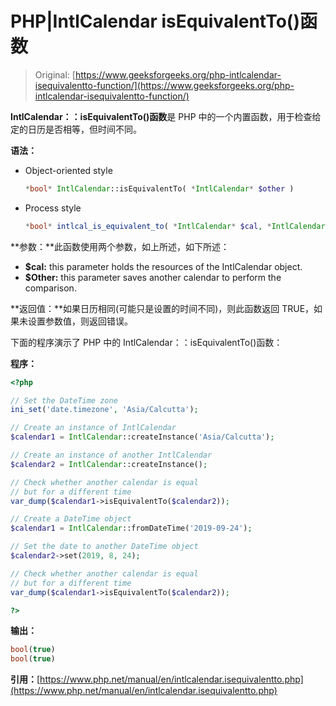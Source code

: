 # PHP|IntlCalendar isEquivalentTo()函数

> Original: [https://www.geeksforgeeks.org/php-intlcalendar-isequivalentto-function/](https://www.geeksforgeeks.org/php-intlcalendar-isequivalentto-function/)

**IntlCalendar：：isEquivalentTo()函数**是 PHP 中的一个内置函数，用于检查给定的日历是否相等，但时间不同。

**语法：**

*   Object-oriented style

    ```php
    *bool* IntlCalendar::isEquivalentTo( *IntlCalendar* $other )
    ```

*   Process style

    ```php
    *bool* intlcal_is_equivalent_to( *IntlCalendar* $cal, *IntlCalendar* $other )
    ```

**参数：**此函数使用两个参数，如上所述，如下所述：

*   **$cal:** this parameter holds the resources of the IntlCalendar object.
*   **$Other:** this parameter saves another calendar to perform the comparison.

**返回值：**如果日历相同(可能只是设置的时间不同)，则此函数返回 TRUE，如果未设置参数值，则返回错误。

下面的程序演示了 PHP 中的 IntlCalendar：：isEquivalentTo()函数：

**程序：**

```php
<?php

// Set the DateTime zone
ini_set('date.timezone', 'Asia/Calcutta');

// Create an instance of IntlCalendar
$calendar1 = IntlCalendar::createInstance('Asia/Calcutta');

// Create an instance of another IntlCalendar
$calendar2 = IntlCalendar::createInstance();

// Check whether another calendar is equal
// but for a different time
var_dump($calendar1->isEquivalentTo($calendar2));

// Create a DateTime object
$calendar1 = IntlCalendar::fromDateTime('2019-09-24');

// Set the date to another DateTime object
$calendar2->set(2019, 8, 24);

// Check whether another calendar is equal
// but for a different time
var_dump($calendar1->isEquivalentTo($calendar2));

?>
```

**输出：**

```php
bool(true)
bool(true)

```

**引用：**[https://www.php.net/manual/en/intlcalendar.isequivalentto.php](https://www.php.net/manual/en/intlcalendar.isequivalentto.php)